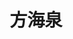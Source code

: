 ---
# Display name

title: 方海泉
user_groups: ["Graduated Post-Doc"]



organizations:
- name: 2017-2019 

Interests:
- Artificial intelligence

---